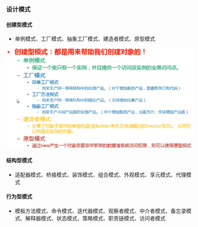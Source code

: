 ### 设计模式

#### 创建型模式

- 单例模式、工厂模式、抽象工厂模式、建造者模式、原型模式

![创建型模式](创建型模式.png)

#### 结构型模式

- 适配器模式、桥接模式、装饰模式、组合模式、外观模式、享元模式、代理模式

#### 行为型模式

- 模板方法模式、命令模式、迭代器模式、观察者模式、中介者模式、备忘录模式、解释器模式、状态模式、策略模式、职责链模式、访问者模式
